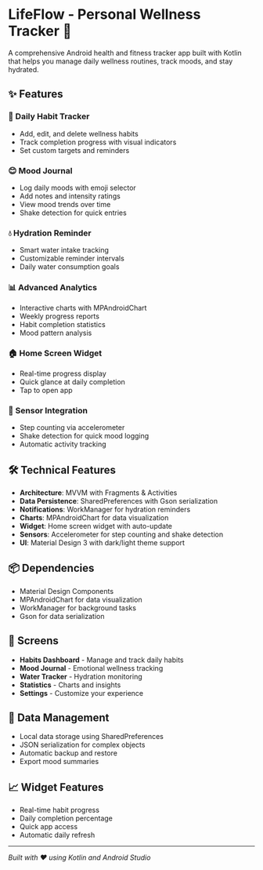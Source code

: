# LifeFlow - Personal Wellness Tracker 🌊

A comprehensive Android health and fitness tracker app built with Kotlin that helps you manage daily wellness routines, track moods, and stay hydrated.

## ✨ Features

### 🎯 Daily Habit Tracker
- Add, edit, and delete wellness habits
- Track completion progress with visual indicators
- Set custom targets and reminders

### 😊 Mood Journal
- Log daily moods with emoji selector
- Add notes and intensity ratings
- View mood trends over time
- Shake detection for quick entries

### 💧 Hydration Reminder
- Smart water intake tracking
- Customizable reminder intervals
- Daily water consumption goals

### 📊 Advanced Analytics
- Interactive charts with MPAndroidChart
- Weekly progress reports
- Habit completion statistics
- Mood pattern analysis

### 🏠 Home Screen Widget
- Real-time progress display
- Quick glance at daily completion
- Tap to open app

### 📱 Sensor Integration
- Step counting via accelerometer
- Shake detection for quick mood logging
- Automatic activity tracking

## 🛠️ Technical Features

- **Architecture**: MVVM with Fragments & Activities
- **Data Persistence**: SharedPreferences with Gson serialization
- **Notifications**: WorkManager for hydration reminders
- **Charts**: MPAndroidChart for data visualization
- **Widget**: Home screen widget with auto-update
- **Sensors**: Accelerometer for step counting and shake detection
- **UI**: Material Design 3 with dark/light theme support

## 📦 Dependencies

- Material Design Components
- MPAndroidChart for data visualization
- WorkManager for background tasks
- Gson for data serialization

## 🎨 Screens

- **Habits Dashboard** - Manage and track daily habits
- **Mood Journal** - Emotional wellness tracking
- **Water Tracker** - Hydration monitoring
- **Statistics** - Charts and insights
- **Settings** - Customize your experience

## 🔄 Data Management

- Local data storage using SharedPreferences
- JSON serialization for complex objects
- Automatic backup and restore
- Export mood summaries

## 📈 Widget Features

- Real-time habit progress
- Daily completion percentage
- Quick app access
- Automatic daily refresh

---

*Built with ❤️ using Kotlin and Android Studio*
